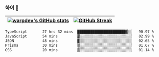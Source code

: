 
### 하이 👋
[![warpdev's GitHub stats](https://github-readme-stats.vercel.app/api?username=warpdev&show_icons=true&theme=vue-dark)](#) |[![GitHub Streak](https://github-readme-streak-stats.herokuapp.com/?user=warpdev&theme=dark)](#)
--- | --- |
<!--START_SECTION:waka-->

```txt
TypeScript       27 hrs 32 mins  ██████████████████████▓░░   90.97 %
JavaScript       54 mins         ▓░░░░░░░░░░░░░░░░░░░░░░░░   02.99 %
JSON             48 mins         ▓░░░░░░░░░░░░░░░░░░░░░░░░   02.65 %
Prisma           30 mins         ▒░░░░░░░░░░░░░░░░░░░░░░░░   01.67 %
CSS              20 mins         ▒░░░░░░░░░░░░░░░░░░░░░░░░   01.14 %
```

<!--END_SECTION:waka-->

<!--
**warpdev/warpdev** is a ✨ _special_ ✨ repository because its `README.md` (this file) appears on your GitHub profile.

Here are some ideas to get you started:

- 🔭 I’m currently working on ...
- 🌱 I’m currently learning ...
- 👯 I’m looking to collaborate on ...
- 🤔 I’m looking for help with ...
- 💬 Ask me about ...
- 📫 How to reach me: ...
- 😄 Pronouns: ...
- ⚡ Fun fact: ...
-->
